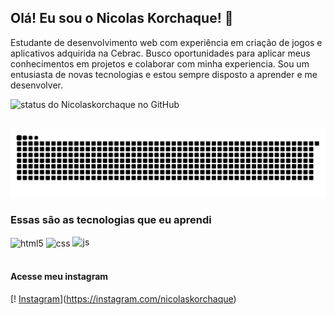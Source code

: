 ## Olá! Eu sou o Nicolas Korchaque! 👋

 Estudante de desenvolvimento web com experiência em criação de jogos e aplicativos adquirida na Cebrac. Busco oportunidades para aplicar meus conhecimentos em projetos e colaborar com minha experiencia. Sou um entusiasta de novas tecnologias e estou sempre disposto a aprender e me desenvolver.

![status do Nicolaskorchaque no GitHub ](https://github-readme-stats.vercel.app/api?username=nicolaskorchaque&show_icons=true&theme=tokyonight)

<br>
<picture>
<source media="(prefers-color- esquema: escuro)" srcset="https://github.com/analuizags/analuizags/blob/output/github-contribution-grid-snake-dark.svg" />
<source media="(prefers-color-scheme: luz)" srcset="https://github.com/analuizags/analuizags/blob/output/github-contribution-grid-snake.svg" />
<img alt="github-snake" src="https://github.com/analuizags/analuizags/blob/output/github-contribution-grid-snake-dark.svg" />
</picture>
</br>

### Essas são as tecnologias que eu aprendi 
<div style="display: inline_block">
<img align="center" alt="html5" src="https://img.shields.io/badge/HTML5-E34F26?style=for-the-badge&logo= html5&logoColor=branco" />
<img align="center" alt="css" src="https://img.shields.io/badge/CSS3-1572B6?style=para-o-emblema&logo=css3&logoColor=branco" / >
<img alinhar="centro" alt="js" src="https://img.shields.io/badge/JavaScript-F7DF1E?style=for-the-badge&logo=javascript&logoColor=black" />
</div><br/>

#### Acesse meu instagram
[! [Instagram](https://img.shields.io/badge/Instagram-E4405F?style=for-the-badge&logo=instagram&logoColor=white)](https://instagram.com/nicolaskorchaque)

 
